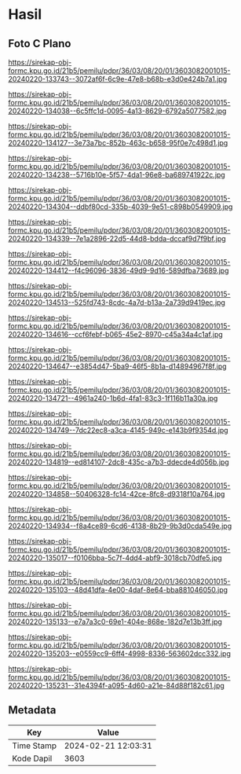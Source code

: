 # Hasil

## Foto C Plano

https://sirekap-obj-formc.kpu.go.id/21b5/pemilu/pdpr/36/03/08/20/01/3603082001015-20240220-133743--3072af6f-6c9e-47e8-b68b-e3d0e424b7a1.jpg

https://sirekap-obj-formc.kpu.go.id/21b5/pemilu/pdpr/36/03/08/20/01/3603082001015-20240220-134038--6c5ffc1d-0095-4a13-8629-6792a5077582.jpg

https://sirekap-obj-formc.kpu.go.id/21b5/pemilu/pdpr/36/03/08/20/01/3603082001015-20240220-134127--3e73a7bc-852b-463c-b658-95f0e7c498d1.jpg

https://sirekap-obj-formc.kpu.go.id/21b5/pemilu/pdpr/36/03/08/20/01/3603082001015-20240220-134238--5716b10e-5f57-4da1-96e8-ba689741922c.jpg

https://sirekap-obj-formc.kpu.go.id/21b5/pemilu/pdpr/36/03/08/20/01/3603082001015-20240220-134304--ddbf80cd-335b-4039-9e51-c898b0549909.jpg

https://sirekap-obj-formc.kpu.go.id/21b5/pemilu/pdpr/36/03/08/20/01/3603082001015-20240220-134339--7e1a2896-22d5-44d8-bdda-dccaf9d7f9bf.jpg

https://sirekap-obj-formc.kpu.go.id/21b5/pemilu/pdpr/36/03/08/20/01/3603082001015-20240220-134412--f4c96096-3836-49d9-9d16-589dfba73689.jpg

https://sirekap-obj-formc.kpu.go.id/21b5/pemilu/pdpr/36/03/08/20/01/3603082001015-20240220-134513--525fd743-8cdc-4a7d-b13a-2a739d9419ec.jpg

https://sirekap-obj-formc.kpu.go.id/21b5/pemilu/pdpr/36/03/08/20/01/3603082001015-20240220-134616--ccf6febf-b065-45e2-8970-c45a34a4c1af.jpg

https://sirekap-obj-formc.kpu.go.id/21b5/pemilu/pdpr/36/03/08/20/01/3603082001015-20240220-134647--e3854d47-5ba9-46f5-8b1a-d14894967f8f.jpg

https://sirekap-obj-formc.kpu.go.id/21b5/pemilu/pdpr/36/03/08/20/01/3603082001015-20240220-134721--4961a240-1b6d-4fa1-83c3-1f116b11a30a.jpg

https://sirekap-obj-formc.kpu.go.id/21b5/pemilu/pdpr/36/03/08/20/01/3603082001015-20240220-134749--7dc22ec8-a3ca-4145-949c-e143b9f9354d.jpg

https://sirekap-obj-formc.kpu.go.id/21b5/pemilu/pdpr/36/03/08/20/01/3603082001015-20240220-134819--ed814107-2dc8-435c-a7b3-ddecde4d056b.jpg

https://sirekap-obj-formc.kpu.go.id/21b5/pemilu/pdpr/36/03/08/20/01/3603082001015-20240220-134858--50406328-fc14-42ce-8fc8-d9318f10a764.jpg

https://sirekap-obj-formc.kpu.go.id/21b5/pemilu/pdpr/36/03/08/20/01/3603082001015-20240220-134934--f8a4ce89-6cd6-4138-8b29-9b3d0cda549e.jpg

https://sirekap-obj-formc.kpu.go.id/21b5/pemilu/pdpr/36/03/08/20/01/3603082001015-20240220-135017--f0106bba-5c7f-4dd4-abf9-3018cb70dfe5.jpg

https://sirekap-obj-formc.kpu.go.id/21b5/pemilu/pdpr/36/03/08/20/01/3603082001015-20240220-135103--48d41dfa-4e00-4daf-8e64-bba881046050.jpg

https://sirekap-obj-formc.kpu.go.id/21b5/pemilu/pdpr/36/03/08/20/01/3603082001015-20240220-135133--e7a7a3c0-69e1-404e-868e-182d7e13b3ff.jpg

https://sirekap-obj-formc.kpu.go.id/21b5/pemilu/pdpr/36/03/08/20/01/3603082001015-20240220-135203--e0559cc9-6ff4-4998-8336-563602dcc332.jpg

https://sirekap-obj-formc.kpu.go.id/21b5/pemilu/pdpr/36/03/08/20/01/3603082001015-20240220-135231--31e4394f-a095-4d60-a21e-84d88f182c61.jpg


## Metadata

| Key        | Value               |
| ---------- | ------------------- |
| Time Stamp | 2024-02-21 12:03:31 |
| Kode Dapil | 3603                |



